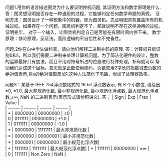 问题1.用你的语言描述图灵为什么要证明停机问题, 其证明方法和数学原理是什么.
答：图灵想证明是否存在一种通用的过程，它能够判定任何数学命题的真假。
证明方法：图灵设计了一种想象中的机器，即为图灵机。先证明图灵机覆盖所有的机械过程。如果存在一个问题，图灵机判定不了，那就说明不存在这样通用的过程。证明完毕。
对于一个输入，让图灵机判定自己是否能在有限时间内停下来。
数学原理：悖论原理，反证法。高阶逻辑的不自恰性和不完备性。

问题.2你在向中学生做科普，请向他们解释二进制补码的原理.
答：计算机只能识别0和1，所以我们需要二进制来处理计算机问题。为了简洁化硬件的设计，整数的运算最好只有加法，而且不用对符号所占的位置进行特殊处理。补码就可以
帮助我们达成这个目标。意思就是正数使用原码，负数使用2字长的指数减去负数的绝对值表示,将x的绝对值取反加1.这种方法简化了电路，增加了处理器效率。

问题3：某基于 IEEE 754浮点数格式的 16 bit 浮点数表示, 有 8 个小数位, 请给出 ±0, ±1.0, 最大非规范化数, 最小非规范化数, 最小规范化浮点数, 最大规范化浮点数,±∞, NaN 的二进制表示(表示形式请参照讲义).
答：
| Sign | Exp | Frac | Value |  
| ------ | ------ | ------ | ------ |  
| * | 0000000 | 00000000 | ±0 |  
| 0 | 0111111 | 00000000 | +1.0 |  
| 1 | 0111111 | 00000000 | -1.0 |  	
| * | 0000000 | 11111111 | 最大非规范化数 |  
| * | 0000000 | 00000001 | 最小非规范化数|  
| * | 0000001 | 00000000 | 最小规范化浮点数|  
| * | 1111110 | 11111111 | 最大规范化浮点数| 
| * | 1111111 | 00000000 | ±∞ |  
| 0 | 1111111 | Non Zero | NaN |  
